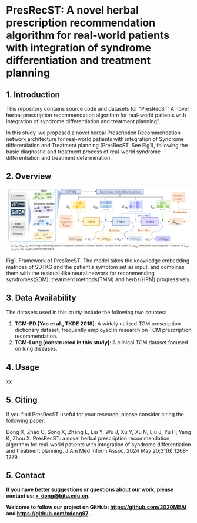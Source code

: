 # PresRecST: A novel herbal prescription recommendation algorithm for real-world patients with integration of syndrome differentiation and treatment planning

## 1. Introduction
This repository contains source code and datasets for "PresRecST: A novel herbal prescription recommendation algorithm
for real-world patients with integration of syndrome differentiation and treatment planning". 

In this study, we proposed a novel herbal Prescription Recommendation network architecture for real-world patients with
integration of Syndrome differentiation and Treatment planning (PresRecST, See Fig1), following the basic diagnostic and
treatment process of real-world syndrome differentiation and treatment determination.

## 2. Overview

![PresRecST Framework](fig/PresRecST_framework.png)

Fig1. Framework of PresRecST. The model takes the knowledge embedding matrices of SDTKG and the patient’s symptom set as
input, and combines them with the residual-like neural network for recommending syndromes(SDM), treatment methods(TMM) and
herbs(HRM) progressively.

## 3. Data Availability

The datasets used in this study include the following two sources:  
1. **TCM-PD [Yao et al., TKDE 2018]**: A widely utilized TCM prescription dictionary dataset, frequently employed in research on TCM prescription recommendation.  
2. **TCM-Lung [constructed in this study]**: A clinical TCM dataset focused on lung diseases.  

## 4. Usage
xx

## 5. Citing
If you find PresRecST useful for your research, please consider citing the following paper:

Dong X, Zhao C, Song X, Zhang L, Liu Y, Wu J, Xu Y, Xu N, Liu J, Yu H, Yang K, Zhou X. PresRecST: a novel herbal prescription recommendation algorithm for real-world patients with integration of syndrome differentiation and treatment planning. J Am Med Inform Assoc. 2024 May 20;31(6):1268-1279. 

## 5. Contact

<b>If you have better suggestions or questions about our work, please contact us: <a>x_dong@bjtu.edu.cn</a>. </b> 

<b>Welcome to follow our project on GitHub: <a>https://github.com/2020MEAI </a> and <a> https://github.com/xdong97 </a>. </b>

